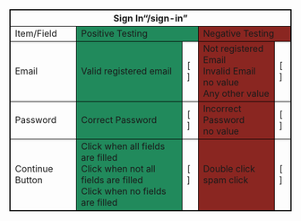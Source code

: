 <table style="border: 1px solid black;">
  <thead>
    <tr>
      <th colspan="5" style="border: 1px solid black;">Sign In“/sign-in”</th>
    </tr>
  </thead>
  <tbody style="border: 1px solid black;">
    <tr style="border: 1px solid black;">
      <td style="border: 1px solid black;">Item/Field</td>
      <td colspan="2" style="border: 1px solid black; background-color: #218a5c;">Positive Testing</td>
      <td colspan="2" style="border: 1px solid black; background-color: #8a2621;">Negative Testing</td>
    </tr>
    <tr >
      <td style="border: 1px solid black;">Email</td>
      <td style="border: 1px solid black; background-color: #218a5c;">Valid registered email</td>
      <td style="border: 1px solid black;">[ ]</td>
      <td style="border: 1px solid black; background-color: #8a2621;" >Not registered Email<br>Invalid Email<br>no value<br>Any other value<br>
      <td style="border: 1px solid black;">[ ]</td>
    </tr>
    <tr >
      <td style="border: 1px solid black;">Password</td>
      <td style="border: 1px solid black; background-color: #218a5c;">Correct Password</td>
      <td style="border: 1px solid black;">[ ]</td>
      <td style="border: 1px solid black; background-color: #8a2621;" >Incorrect Password<br>no value
      <td style="border: 1px solid black;">[ ]</td>
    </tr>
        <tr>
      <td style="border: 1px solid black;">Continue Button</td>
      <td style="border: 1px solid black; background-color: #218a5c;">Click when all fields are filled<br>Click when not all fields are filled<br>Click when no fields are filled</td>
      <td style="border: 1px solid black;">[ ]</td>
      <td style="border: 1px solid black; background-color: #8a2621;">Double click<br>spam click<br>
      </td>
      <td style="border: 1px solid black;">[ ]</td>
    </tr>
  </tbody>
  </table>

